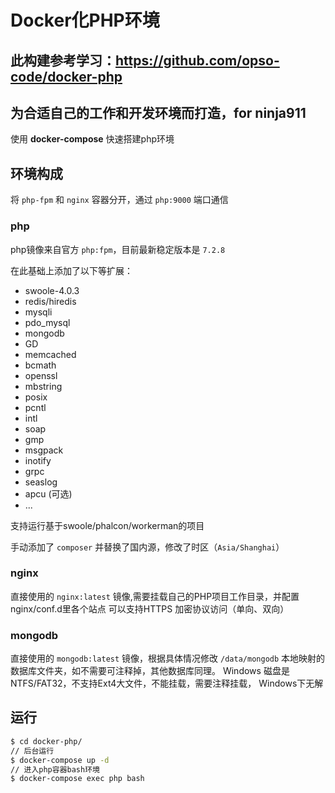 #  Docker化PHP环境

## 此构建参考学习：https://github.com/opso-code/docker-php

## 为合适自己的工作和开发环境而打造，for ninja911

使用 **docker-compose** 快速搭建php环境

## 环境构成

将 `php-fpm` 和 `nginx` 容器分开，通过 `php:9000` 端口通信

### php

php镜像来自官方 `php:fpm`，目前最新稳定版本是 `7.2.8`

在此基础上添加了以下等扩展：

- swoole-4.0.3
- redis/hiredis
- mysqli
- pdo_mysql
- mongodb
- GD
- memcached
- bcmath
- openssl
- mbstring
- posix
- pcntl
- intl
- soap
- gmp
- msgpack
- inotify
- grpc
- seaslog
- apcu (可选)
- ...

支持运行基于swoole/phalcon/workerman的项目

手动添加了 `composer` 并替换了国内源，修改了时区（`Asia/Shanghai`）

### nginx

直接使用的 `nginx:latest` 镜像,需要挂载自己的PHP项目工作目录，并配置nginx/conf.d里各个站点
可以支持HTTPS 加密协议访问（单向、双向）

### mongodb

直接使用的 `mongodb:latest` 镜像，根据具体情况修改 `/data/mongodb` 本地映射的数据库文件夹，如不需要可注释掉，其他数据库同理。
Windows 磁盘是NTFS/FAT32，不支持Ext4大文件，不能挂载，需要注释挂载， Windows下无解

## 运行

```sh
$ cd docker-php/
// 后台运行
$ docker-compose up -d
// 进入php容器bash环境
$ docker-compose exec php bash
```
